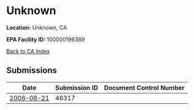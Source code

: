 # Unknown

**Location:** Unknown, CA

**EPA Facility ID:** 100000196389

[Back to CA Index](../../index.md)

## Submissions

| Date | Submission ID | Document Control Number |
|------|--------------|-------------------------|
| [2006-08-21](submissions/46317.md) | 46317 |  |
